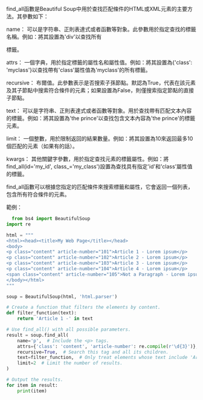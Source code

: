 find_all函數是Beautiful Soup中用於查找匹配條件的HTML或XML元素的主要方法。其參數如下：

name： 可以是字符串、正則表達式或者函數等對象。此參數用於指定查找的標籤名稱。例如：將其設置為'div'以查找所有<div>標籤。

attrs： 一個字典，用於指定標籤的屬性名和屬性值。例如：將其設置為{'class': 'myclass'}以查找帶有'class'屬性值為'myclass'的所有標籤。

recursive： 布爾值。此參數表示是否搜索子孫節點。默認為True，代表在該元素及其子節點中搜索符合條件的元素；如果設置為False，則僅搜索指定節點的直接子節點。

text： 可以是字符串、正則表達式或者函數等對象。用於查找帶有匹配文本內容的標籤。例如：將其設置為'the prince'以查找包含文本內容為'the prince'的標籤元素。

limit： 一個整數，用於限制返回的結果數量。例如：將其設置為10來返回最多10個匹配的元素（如果有的話）。

kwargs： 其他關鍵字參數，用於指定查找元素的標籤屬性。例如：將find_all(id='my_id', class_='my_class')設置為查找具有指定'id'和'class'屬性值的標籤。

find_all函數可以根據您指定的匹配條件來搜索標籤和屬性，它會返回一個列表，包含所有符合條件的元素。

範例：

```python
  from bs4 import BeautifulSoup
import re

html = """
<html><head><title>My Web Page</title></head>
<body>
<p class="content" article-number="101">Article 1 - Lorem ipsum</p>
<p class="content" article-number="102">Article 2 - Lorem ipsum</p>
<p class="content" article-number="103">Article 3 - Lorem ipsum</p>
<p class="content" article-number="104">Article 4 - Lorem ipsum</p>
<span class="content" article-number="105">Not a Paragraph - Lorem ipsum</span>
</body></html>
"""

soup = BeautifulSoup(html, 'html.parser')

# Create a function that filters the elements by content.
def filter_function(text):
    return 'Article 1 -' in text

# Use find_all() with all possible parameters.
result = soup.find_all(
    name='p',  # Include the <p> tags.
    attrs={'class': 'content', 'article-number': re.compile(r'\d{3}')},  # Require the class "content" and a 3-digit article-number attribute.
    recursive=True,  # Search this tag and all its children.
    text=filter_function,  # Only treat elements whose text include 'Article 1 -'.
    limit=2  # Limit the number of results.
)

# Output the results.
for item in result:
    print(item)
  
```
